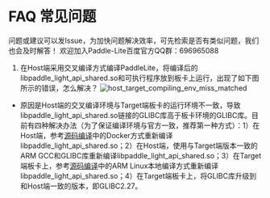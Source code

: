 
# FAQ 常见问题

问题或建议可以发Issue，为加快问题解决效率，可先检索是否有类似问题，我们也会及时解答！
欢迎加入Paddle-Lite百度官方QQ群：696965088

1. 在Host端采用交叉编译方式编译PaddleLite，将编译后的libpaddle_light_api_shared.so和可执行程序放到板卡上运行，出现了如下图所示的错误，怎么解决？ 
![host_target_compiling_env_miss_matched](https://user-images.githubusercontent.com/9973393/75761527-31b8b700-5d74-11ea-8a9a-0bc0253ee003.png)
- 原因是Host端的交叉编译环境与Target端板卡的运行环境不一致，导致libpaddle_light_api_shared.so链接的GLIBC库高于板卡环境的GLIBC库。目前有四种解决办法（为了保证编译环境与官方一致，推荐第一种方式）：1）在Host端，参考[源码编译](../user_guides/source_compile)中的Docker方式重新编译libpaddle_light_api_shared.so；2）在Host端，使用与Target端版本一致的ARM GCC和GLIBC库重新编译libpaddle_light_api_shared.so；3）在Target端板卡上，参考[源码编译](../user_guides/source_compile)中的ARM Linux本地编译方式重新编译libpaddle_light_api_shared.so；4）在Target端板卡上，将GLIBC库升级到和Host端一致的版本，即GLIBC2.27。
